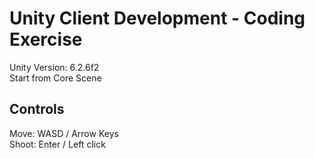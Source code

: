 # Unity Client Development - Coding Exercise
Unity Version: 6.2.6f2  
Start from Core Scene
## Controls
Move: WASD / Arrow Keys  
Shoot: Enter / Left click

